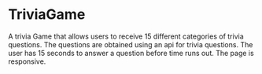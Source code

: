 # TriviaGame
A trivia Game that allows users to receive 15 different categories of trivia questions. The questions are obtained using an api for trivia questions. The user has 15 seconds to answer a question before time runs out. The page is responsive.
